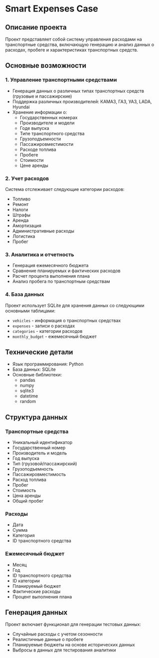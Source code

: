 # Smart Expenses Case

## Описание проекта
Проект представляет собой систему управления расходами на транспортные средства, включающую генерацию и анализ данных о расходах, пробеге и характеристиках транспортных средств.

## Основные возможности

### 1. Управление транспортными средствами
- Генерация данных о различных типах транспортных средств (грузовые и пассажирские)
- Поддержка различных производителей: КАМАЗ, ГАЗ, УАЗ, LADA, Hyundai
- Хранение информации о:
  - Государственных номерах
  - Производителе и модели
  - Годе выпуска
  - Типе транспортного средства
  - Грузоподъемности
  - Пассажировместимости
  - Расходе топлива
  - Пробеге
  - Стоимости
  - Цене аренды

### 2. Учет расходов
Система отслеживает следующие категории расходов:
- Топливо
- Ремонт
- Налоги
- Штрафы
- Аренда
- Амортизация
- Административные расходы
- Логистика
- Пробег

### 3. Аналитика и отчетность
- Генерация ежемесячного бюджета
- Сравнение планируемых и фактических расходов
- Расчет процента выполнения плана
- Анализ пробега по транспортным средствам

### 4. База данных
Проект использует SQLite для хранения данных со следующими основными таблицами:
- `vehicles` - информация о транспортных средствах
- `expenses` - записи о расходах
- `categories` - категории расходов
- `monthly_budget` - ежемесячный бюджет

## Технические детали
- Язык программирования: Python
- База данных: SQLite
- Основные библиотеки:
  - pandas
  - numpy
  - sqlite3
  - datetime
  - random

## Структура данных
### Транспортные средства
- Уникальный идентификатор
- Государственный номер
- Производитель и модель
- Год выпуска
- Тип (грузовой/пассажирский)
- Грузоподъемность
- Пассажировместимость
- Расход топлива
- Пробег
- Стоимость
- Цена аренды
- Общий пробег

### Расходы
- Дата
- Сумма
- Категория
- ID транспортного средства

### Ежемесячный бюджет
- Месяц
- Год
- ID транспортного средства
- ID категории
- Планируемый бюджет
- Фактические расходы
- Процент выполнения плана

## Генерация данных
Проект включает функционал для генерации тестовых данных:
- Случайные расходы с учетом сезонности
- Реалистичные данные о пробеге
- Планируемые бюджеты на основе исторических данных
- Выбросы в данных для тестирования аналитики